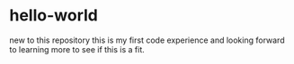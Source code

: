 # hello-world
new to this repository 
this is my first code experience and looking forward to learning more to see if this is a fit. 
